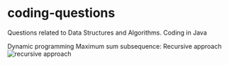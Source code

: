 # coding-questions
Questions related to Data Structures and Algorithms. Coding in Java

Dynamic programming
Maximum sum subsequence: 
Recursive approach
![recursive approach](https://user-images.githubusercontent.com/43334750/52696039-fc3c0280-2f93-11e9-81b6-d2c685f521d0.jpg)
